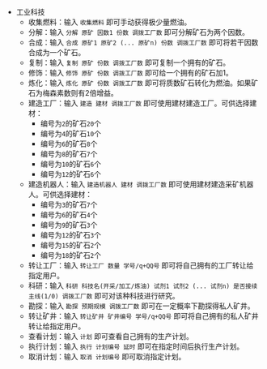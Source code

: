 - 工业科技
    - 收集燃料：输入 `收集燃料` 即可手动获得极少量燃油。
    - 分解：输入 `分解 原矿 因数1 份数 调拨工厂数` 即可分解矿石为两个因数。
    - 合成：输入 `合成 原矿1 原矿2 (... 原矿n) 份数 调拨工厂数` 即可将若干因数合成为一个矿石。
    - 复制：输入 `复制 原矿 份数 调拨工厂数` 即可复制一个拥有的矿石。
    - 修饰：输入 `修饰 原矿 份数 调拨工厂数` 即可给一个拥有的矿石加1。
    - 炼化：输入 `炼化 原矿 份数 调拨工厂数` 即可将质数矿石转化为燃油。如果矿石为梅森素数则有2倍增益。
    - 建造工厂：输入 `建造 建材 调拨工厂数` 即可使用建材建造工厂。可供选择建材：
        - 编号为`2`的矿石`20`个
        - 编号为`4`的矿石`10`个
        - 编号为`6`的矿石`8`个
        - 编号为`8`的矿石`7`个
        - 编号为`10`的矿石`6`个
        - 编号为`12`的矿石`6`个
    - 建造机器人：输入 `建造机器人 建材 调拨工厂数` 即可使用建材建造采矿机器人。可供选择建材：
        - 编号为`3`的矿石`7`个
        - 编号为`6`的矿石`4`个
        - 编号为`9`的矿石`3`个
        - 编号为`12`的矿石`3`个
        - 编号为`15`的矿石`2`个
        - 编号为`18`的矿石`2`个
    - 转让工厂：输入 `转让工厂 数量 学号/q+QQ号` 即可将自己拥有的工厂转让给指定用户。
    - 科研：输入 `科研 科技名(开采/加工/炼油) 试剂1 试剂2 (... 试剂n) 是否接续主线(1/0) 调拨工厂数` 即可对该种科技进行研究。
    - 勘探：输入 `勘探 预期规模 调拨工厂数` 即可在一定概率下勘探得私人矿井。
    - 转让矿井：输入 `转让矿井 矿井编号 学号/q+QQ号` 即可将自己拥有的私人矿井转让给指定用户。
    - 查看计划：输入 `计划` 即可查看自己拥有的生产计划。
    - 执行计划：输入 `执行 计划编号 延时` 即可在指定时间后执行生产计划。
    - 取消计划：输入 `取消 计划编号` 即可取消指定计划。